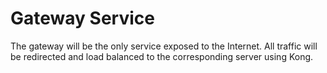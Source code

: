 # Gateway Service

The gateway will be the only service exposed to the Internet.
All traffic will be redirected and load balanced to the corresponding server using Kong.
